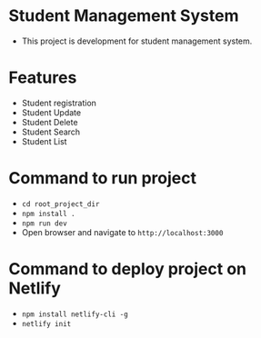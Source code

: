 # Student Management System
- This project is development for student management system.

# Features
- Student registration
- Student Update
- Student Delete
- Student Search
- Student List

# Command to run project
- `cd root_project_dir`
- `npm install .`
- `npm run dev`
- Open browser and navigate to `http://localhost:3000`

# Command to deploy project on Netlify
- `npm install netlify-cli -g`
- `netlify init`


